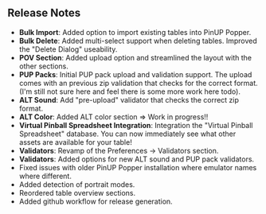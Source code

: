 ## Release Notes

- **Bulk Import**: Added option to import existing tables into PinUP Popper.
- **Bulk Delete**: Added multi-select support when deleting tables. Improved the "Delete Dialog" useability.
- **POV Section**: Added upload option and streamlined the layout with the other sections.
- **PUP Packs**: Initial PUP pack upload and validation support. The upload comes with an previous zip validation that checks for the correct format. (I'm still not sure here and feel there is some more work here todo).
- **ALT Sound**: Add "pre-upload" validator that checks the correct zip format.
- **ALT Color**: Added ALT color section => Work in progress!!
- **Virtual Pinball Spreadsheet Integration**: Integration the "Virtual Pinball Spreadsheet" database. You can now immediately see what other assets are available for your table!
- **Validators**: Revamp of the Preferences -> Validators section.
- **Validators**: Added options for new ALT sound and PUP pack validators.
- Fixed issues with older PinUP Popper installation where emulator names where different.
- Added detection of portrait modes.
- Reordered table overview sections.
- Added github workflow for release generation.